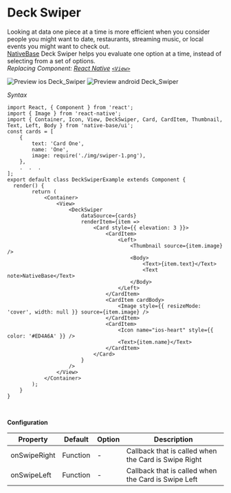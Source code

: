 # Deck Swiper

Looking at data one piece at a time is more efficient when you consider people you might want to date, restaurants, streaming music, or local events you might want to check out. <br />
[NativeBase](http://nativebase.io/) Deck Swiper helps you evaluate one option at a time, instead of selecting from a set of options.<br />
*Replacing Component: [React Native](https://facebook.github.io/react-native/) [<code>&lt;View></code>](https://facebook.github.io/react-native/docs/view.html)*

![Preview ios Deck_Swiper](https://github.com/GeekyAnts/NativeBase-KitchenSink/raw/master/screenshots/ios/deckswiper.gif)
![Preview android Deck_Swiper](https://github.com/GeekyAnts/NativeBase-KitchenSink/raw/master/screenshots/android/deck-swiper.gif)

*Syntax*

<pre class="line-numbers"><code class="language-jsx">import React, { Component } from 'react';
import { Image } from 'react-native';
import { Container, Icon, View, DeckSwiper, Card, CardItem, Thumbnail, Text, Left, Body } from 'native-base/ui';
const cards = [
    {
        text: 'Card One',
        name: 'One',
        image: require('./img/swiper-1.png'),
    },
    .  .  .
];
export default class DeckSwiperExample extends Component {
  render() {
        return (
            &lt;Container>
                &lt;View>
                    &lt;DeckSwiper
                        dataSource={cards}
                        renderItem={item =>
                            &lt;Card style=&#123;{ elevation: 3 }}>
                                &lt;CardItem>
                                    &lt;Left>
                                        &lt;Thumbnail source={item.image} />
                                        &lt;Body>
                                            &lt;Text>{item.text}&lt;/Text>
                                            &lt;Text note>NativeBase&lt;/Text>
                                        &lt;/Body>
                                    &lt;/Left>
                                &lt;/CardItem>
                                &lt;CardItem cardBody>
                                    &lt;Image style=&#123;{ resizeMode: 'cover', width: null }} source={item.image} />
                                &lt;/CardItem>
                                &lt;CardItem>
                                    &lt;Icon name="ios-heart" style=&#123;{ color: '#ED4A6A' }} />
                                    &lt;Text>{item.name}&lt;/Text>
                                &lt;/CardItem>
                            &lt;/Card>
                        }
                    />
                &lt;/View>
            &lt;/Container>
        );
    }
}</code></pre><br />

**Configuration**<br />
    <table class = "table table-bordered">
        <thead>
            <tr>
                <th>Property</th>
                <th>Default</th>
                <th>Option</th>
                <th width="50%">Description</th>
            </tr>
        </thead>
        <tbody>
            <tr>
                <td>onSwipeRight</td>
                <td>Function</td>
                <td>-</td>
                <td>Callback that is called when the Card is Swipe Right</td>
            </tr>
            <tr>
                <td>onSwipeLeft</td>
                <td>Function</td>
                <td>-</td>
                <td>Callback that is called when the Card is Swipe Left</td>
            </tr>
        </tbody>
    </table><br />
